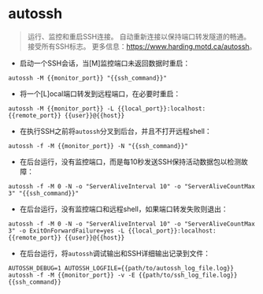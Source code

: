 # autossh

> 运行、监控和重启SSH连接。
> 自动重新连接以保持端口转发隧道的畅通。接受所有SSH标志。
> 更多信息：<https://www.harding.motd.ca/autossh>。

- 启动一个SSH会话，当[M]监控端口未返回数据时重启：

`autossh -M {{monitor_port}} "{{ssh_command}}"`

- 将一个[L]ocal端口转发到远程端口，在必要时重启：

`autossh -M {{monitor_port}} -L {{local_port}}:localhost:{{remote_port}} {{user}}@{{host}}`

- 在执行SSH之前将`autossh`分叉到后台，并且不打开远程shell：

`autossh -f -M {{monitor_port}} -N "{{ssh_command}}"`

- 在后台运行，没有监控端口，而是每10秒发送SSH保持活动数据包以检测故障：

`autossh -f -M 0 -N -o "ServerAliveInterval 10" -o "ServerAliveCountMax 3" "{{ssh_command}}"`

- 在后台运行，没有监控端口和远程shell，如果端口转发失败则退出：

`autossh -f -M 0 -N -o "ServerAliveInterval 10" -o "ServerAliveCountMax 3" -o ExitOnForwardFailure=yes -L {{local_port}}:localhost:{{remote_port}} {{user}}@{{host}}`

- 在后台运行，将`autossh`调试输出和SSH详细输出记录到文件：

`AUTOSSH_DEBUG=1 AUTOSSH_LOGFILE={{path/to/autossh_log_file.log}} autossh -f -M {{monitor_port}} -v -E {{path/to/ssh_log_file.log}} {{ssh_command}}`